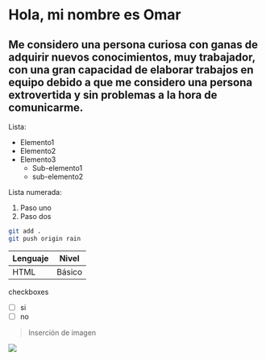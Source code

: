# **Hola, mi nombre es Omar**
## Me considero una persona curiosa con ganas de adquirir nuevos conocimientos, muy trabajador, con una gran capacidad de elaborar trabajos en equipo debido a que me considero una persona extrovertida y sin problemas a la hora de comunicarme.
Lista:
- Elemento1
- Elemento2
- Elemento3
  - Sub-elemento1
  - sub-elemento2

Lista numerada:
1. Paso uno
2. Paso dos

```bash
git add .
git push origin rain
```

|Lenguaje|Nivel|
|--------|-----|
|HTML    |Básico|

checkboxes

- [ ] si
- [ ] no

<!--comentario-->

> Inserción de imagen

<p align=left>
  <img src="‎e9e16baa-8658-484e-b204-df4e48c421e6.png">
</p>
